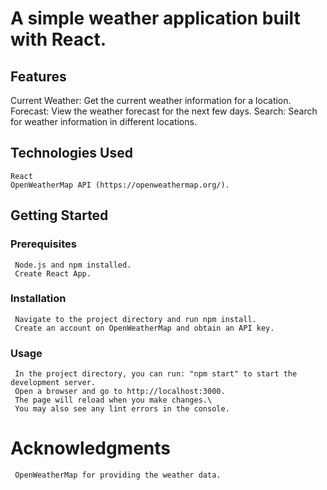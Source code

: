 
# A simple weather application built with React.

## Features
   Current Weather: Get the current weather information for a location.
   Forecast: View the weather forecast for the next few days.
   Search: Search for weather information in different locations.

## Technologies Used
    React
    OpenWeatherMap API (https://openweathermap.org/).

## Getting Started
   ### Prerequisites
     Node.js and npm installed.
     Create React App.
   ### Installation
     Navigate to the project directory and run npm install.
     Create an account on OpenWeatherMap and obtain an API key.

   ### Usage
     In the project directory, you can run: "npm start" to start the development server.
     Open a browser and go to http://localhost:3000.
     The page will reload when you make changes.\
     You may also see any lint errors in the console.

   
# Acknowledgments
     OpenWeatherMap for providing the weather data.
